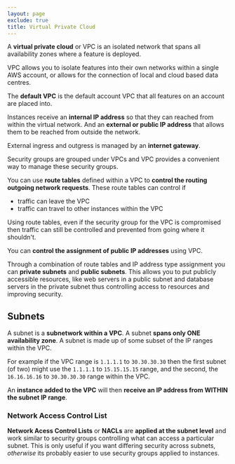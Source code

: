 ```yaml
---
layout: page
exclude: true
title: Virtual Private Cloud
---
```


A **virtual private cloud** or VPC is an isolated network that spans all availability zones where a feature is deployed.

VPC allows you to isolate features into their own networks within a single AWS account, or allows for the connection of local and cloud based data centres.

The **default VPC** is the default account VPC that all features on an account are placed into.

Instances receive an **internal IP address** so that they can reached from within the virtual network. And an **external or public IP address** that allows them to be reached from outside the network.

External ingress and outgress is managed by an **internet gateway**.

Security groups are grouped under VPCs and VPC provides a convenient way to manage these security groups.

You can use **route tables** defined within a VPC to **control the routing outgoing network requests**. These route tables can control if

- traffic can leave the VPC
- traffic can travel to other instances within the VPC

Using route tables, even if the security group for the VPC is compromised then traffic can still be controlled and prevented from going where it shouldn't.

You can **control the assignment of public IP addresses** using VPC.

Through a combination of route tables and IP address type assignment you can **private subnets** and **public subnets**. This allows you to put publicly accessible resources, like web servers in a public subnet and database servers in the private subnet thus controlling access to resources and improving security.

## Subnets

A subnet is a **subnetwork within a VPC**.  A subnet **spans only ONE availability zone**. A subnet is made up of some subset of the IP ranges within the VPC. 

For example if the VPC range is `1.1.1.1` to `30.30.30.30` then the first subnet (of two) might use the `1.1.1.1` to `15.15.15.15` range, and the second, the `16.16.16.16` to `30.30.30.30` range within the VPC. 

An **instance added to the VPC** will then **receive an IP address from WITHIN the subnet IP range**.

### Network Access Control List

**Network Acess Control Lists** or **NACLs** are **applied at the subnet level** and work similar to security groups controlling what can access a particular subnet. This is only useful if you want differing security across subnets, *otherwise* its probably easier to use security groups applied to instances.


<!--stackedit_data:
eyJoaXN0b3J5IjpbOTQyNjc0MzUxXX0=
-->